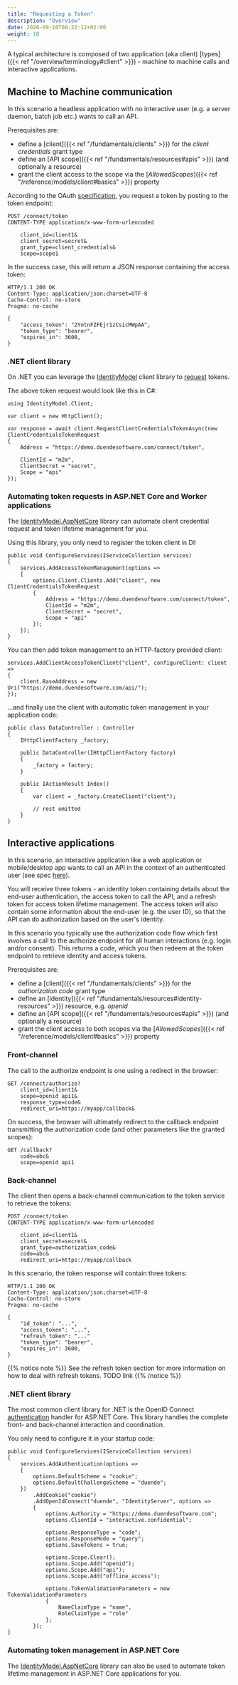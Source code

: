 ```yaml
---
title: "Requesting a Token"
description: "Overview"
date: 2020-09-10T08:22:12+02:00
weight: 10
---
```


A typical architecture is composed of two application (aka client) [types]({{< ref "/overview/terminology#client" >}}) - machine to machine calls and interactive applications.

## Machine to Machine communication
In this scenario a headless application with no interactive user (e.g. a server daemon, batch job etc.) wants to call an API.

Prerequisites are:

* define a [client]({{< ref "/fundamentals/clients" >}}) for the *client credentials* grant type
* define an [API scope]({{< ref "/fundamentals/resources#apis" >}}) (and optionally a resource)
* grant the client access to the scope via the [*AllowedScopes*]({{< ref "/reference/models/client#basics" >}}) property

According to the OAuth [specification](https://tools.ietf.org/html/rfc6749#section-4.4), you request a token by posting to the token endpoint:

```
POST /connect/token
CONTENT-TYPE application/x-www-form-urlencoded

    client_id=client1&
    client_secret=secret&
    grant_type=client_credentials&
    scope=scope1
```

In the success case, this will return a JSON response containing the access token:

```
HTTP/1.1 200 OK
Content-Type: application/json;charset=UTF-8
Cache-Control: no-store
Pragma: no-cache

{
    "access_token": "2YotnFZFEjr1zCsicMWpAA",
    "token_type": "bearer",
    "expires_in": 3600,
}
```

### .NET client library
On .NET you can leverage the [IdentityModel](https://identitymodel.readthedocs.io/en/latest/) client library to [request](https://identitymodel.readthedocs.io/en/latest/client/token.html) tokens.

The above token request would look like this in C#:

```
using IdentityModel.Client;

var client = new HttpClient();

var response = await client.RequestClientCredentialsTokenAsync(new ClientCredentialsTokenRequest
{
    Address = "https://demo.duendesoftware.com/connect/token",

    ClientId = "m2m",
    ClientSecret = "secret",
    Scope = "api"
});
```

### Automating token requests in ASP.NET Core and Worker applications
The [IdentityModel.AspNetCore](https://identitymodel.readthedocs.io/en/latest/aspnetcore/worker.html) library can automate client credential request and token lifetime management for you.

Using this library, you only need to register the token client in DI:

```
public void ConfigureServices(IServiceCollection services)
{
    services.AddAccessTokenManagement(options =>
    {
        options.Client.Clients.Add("client", new ClientCredentialsTokenRequest
        {
            Address = "https://demo.duendesoftware.com/connect/token",
            ClientId = "m2m",
            ClientSecret = "secret",
            Scope = "api"
        });
    });
}
```

You can then add token management to an HTTP-factory provided client:

```
services.AddClientAccessTokenClient("client", configureClient: client =>
{
    client.BaseAddress = new Uri("https://demo.duendesoftware.com/api/");
});
```

...and finally use the client with automatic token management in your application code:

```
public class DataController : Controller
{
    IHttpClientFactory _factory;

    public DataController(IHttpClientFactory factory)
    {
        _factory = factory;
    }

    public IActionResult Index()
    {
        var client = _factory.CreateClient("client");

        // rest omitted
    }
}
```

## Interactive applications
In this scenario, an interactive application like a web application or mobile/desktop app wants to call an API in the context of an authenticated user (see spec [here](https://openid.net/specs/openid-connect-core-1_0.html#CodeFlowAuth)).

You will receive three tokens - an identity token containing details about the end-user authentication, the access token to call the API, and a refresh token for access token lifetime management. The access token will also contain some information about the end-user (e.g. the user ID), so that the API can do authorization based on the user's identity.

In this scenario you typically use the authorization code flow which first involves a call to the authorize endpoint for all human interactions (e.g. login and/or consent). This returns a code, which you then redeem at the token endpoint to retrieve identity and access tokens.

Prerequisites are:

* define a [client]({{< ref "/fundamentals/clients" >}}) for the *authorization code* grant type
* define an [identity]({{< ref "/fundamentals/resources#identity-resources" >}}) resource, e.g. *openid*
* define an [API scope]({{< ref "/fundamentals/resources#apis" >}}) (and optionally a resource)
* grant the client access to both scopes via the [*AllowedScopes*]({{< ref "/reference/models/client#basics" >}}) property

### Front-channel
The call to the authorize endpoint is one using a redirect in the browser:

```
GET /connect/authorize?
    client_id=client1&
    scope=openid api1&
    response_type=code&
    redirect_uri=https://myapp/callback&
```

On success, the browser will ultimately redirect to the callback endpoint transmitting the authorization code (and other parameters like the granted scopes):

```
GET /callback?
    code=abc&
    scope=openid api1
```

### Back-channel
The client then opens a back-channel communication to the token service to retrieve the tokens:

```
POST /connect/token
CONTENT-TYPE application/x-www-form-urlencoded

    client_id=client1&
    client_secret=secret&
    grant_type=authorization_code&
    code=abc&
    redirect_uri=https://myapp/callback
```

In this scenario, the token response will contain three tokens:

```
HTTP/1.1 200 OK
Content-Type: application/json;charset=UTF-8
Cache-Control: no-store
Pragma: no-cache

{
    "id_token": "...",
    "access_token": "...",
    "refresh_token": "..."
    "token_type": "bearer",
    "expires_in": 3600,
}
```

{{% notice note %}}
See the refresh token section for more information on how to deal with refresh tokens. TODO link
{{% /notice %}}

### .NET client library
The most common client library for .NET is the OpenID Connect [authentication](https://docs.microsoft.com/en-us/aspnet/core/security/authentication) handler for ASP.NET Core. This library handles the complete front- and back-channel interaction and coordination.

You only need to configure it in your startup code:

```
public void ConfigureServices(IServiceCollection services)
{
    services.AddAuthentication(options =>
    {
        options.DefaultScheme = "cookie";
        options.DefaultChallengeScheme = "duende";
    })
        .AddCookie("cookie")
        .AddOpenIdConnect("duende", "IdentityServer", options =>
        {
            options.Authority = "https://demo.duendesoftware.com";
            options.ClientId = "interactive.confidential";
            
            options.ResponseType = "code";
            options.ResponseMode = "query";
            options.SaveTokens = true;

            options.Scope.Clear();
            options.Scope.Add("openid");
            options.Scope.Add("api");
            options.Scope.Add("offline_access");
            
            options.TokenValidationParameters = new TokenValidationParameters
            {
                NameClaimType = "name",
                RoleClaimType = "role"
            };
        });
}
```

### Automating token management in ASP.NET Core
The [IdentityModel.AspNetCore](https://identitymodel.readthedocs.io/en/latest/aspnetcore/web.html) library can also be used to automate token lifetime management in ASP.NET Core applications for you.